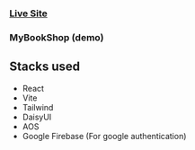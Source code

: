 ### [Live Site](https://)

### MyBookShop (demo)

## Stacks used

- React
- Vite
- Tailwind
- DaisyUI
- AOS
- Google Firebase (For google authentication)
